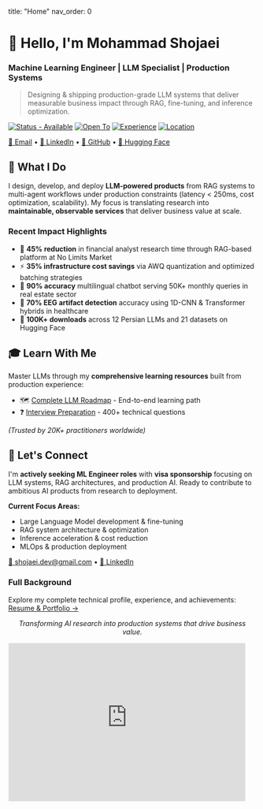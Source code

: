 
title: "Home"
nav_order: 0

# 👋 Hello, I'm Mohammad Shojaei

### Machine Learning Engineer | LLM Specialist | Production Systems

> Designing & shipping production-grade LLM systems that deliver measurable business impact through RAG, fine-tuning, and inference optimization.

[![Status - Available](https://img.shields.io/badge/Status-🟢_Actively_Looking-brightgreen)](mailto:shojaei.dev@gmail.com) [![Open To](https://img.shields.io/badge/Open_to-Onsite_with_Visa_Sponsorship-blue)]() [![Experience](https://img.shields.io/badge/LLM_Experience-3%2B_years-orange)]() [![Location](https://img.shields.io/badge/Base-Shiraz,_Iran-red)]()

[📧 Email](mailto:shojaei.dev@gmail.com) • [💼 LinkedIn](https://www.linkedin.com/in/mshojaei77) • [🐙 GitHub](https://github.com/mshojaei77) • [🤗 Hugging Face](https://huggingface.co/mshojaei77)



## 🚀 What I Do

I design, develop, and deploy **LLM-powered products** from RAG systems to multi-agent workflows under production constraints (latency < 250ms, cost optimization, scalability). My focus is translating research into **maintainable, observable services** that deliver business value at scale.

### Recent Impact Highlights
- 🔬 **45% reduction** in financial analyst research time through RAG-based platform at No Limits Market
- ⚡ **35% infrastructure cost savings** via AWQ quantization and optimized batching strategies  
- 🎯 **90% accuracy** multilingual chatbot serving 50K+ monthly queries in real estate sector
- 🏥 **70% EEG artifact detection** accuracy using 1D-CNN & Transformer hybrids in healthcare
- 🤗 **100K+ downloads** across 12 Persian LLMs and 21 datasets on Hugging Face

## 🎓 Learn With Me

Master LLMs through my **comprehensive learning resources** built from production experience:

- 🗺️ [Complete LLM Roadmap](roadmap.md) - End-to-end learning path
- ❓ [Interview Preparation](interview.md) - 400+ technical questions

*(Trusted by 20K+ practitioners worldwide)*



## 🤝 Let's Connect

I'm **actively seeking ML Engineer roles** with **visa sponsorship** focusing on LLM systems, RAG architectures, and production AI. Ready to contribute to ambitious AI products from research to deployment.

**Current Focus Areas:**
- Large Language Model development & fine-tuning
- RAG system architecture & optimization  
- Inference acceleration & cost reduction
- MLOps & production deployment

[📧 shojaei.dev@gmail.com](mailto:shojaei.dev@gmail.com) • [💼 LinkedIn](https://www.linkedin.com/in/mshojaei77)



### Full Background

Explore my complete technical profile, experience, and achievements: [Resume & Portfolio →](about.md)

<p align="center"><em>Transforming AI research into production systems that drive business value.</em></p>

<iframe src="https://mshojaei77.substack.com/embed" width="480" height="320" style="border:1px solid #EEE; background:white;" frameborder="0" scrolling="no"></iframe>

